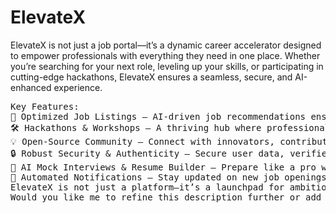 # ElevateX
ElevateX is not just a job portal—it’s a dynamic career accelerator designed to empower professionals with everything they need in one place. Whether you’re searching for your next role, leveling up your skills, or participating in cutting-edge hackathons, ElevateX ensures a seamless, secure, and AI-enhanced experience.
<br>
<pre>
Key Features:
🚀 Optimized Job Listings – AI-driven job recommendations ensure users find the most relevant opportunities based on their skills and career aspirations.
🛠 Hackathons & Workshops – A thriving hub where professionals compete, collaborate, and upskill through industry-sponsored events.
💡 Open-Source Community – Connect with innovators, contribute to groundbreaking projects, and build a portfolio that showcases real-world impact.
🔒 Robust Security & Authenticity – Secure user data, verified job listings, and a commitment to eliminating fraudulent postings ensure a trustworthy experience.
🤖 AI Mock Interviews & Resume Builder – Prepare like a pro with AI-powered interview simulations and resume optimization for maximum job success.
📢 Automated Notifications – Stay updated on new job openings, upcoming events, and networking opportunities with personalized alerts.
ElevateX is not just a platform—it’s a launchpad for ambitious professionals, designed to redefine how careers evolve. Ready to step into the future of work? 🚀
Would you like me to refine this description further or add specific branding elements?

</pre>
